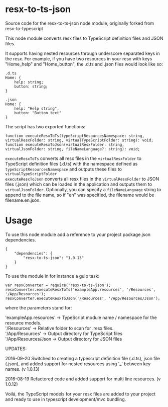# resx-to-ts-json

Source code for the resx-to-ts-json node module, originally forked from resx-to-typescript

This node module converts resx files to TypeScript definition files and JSON files. 

It supports having nested resources through underscore separated keys in the resx. For example, if you have two resources in your resx with keys "Home_help" and "Home_button", the .d.ts and .json files would look like so:

```
.d.ts
Home: {
    help: string;
    button: string;
}

.json
Home: {
    help: "Help string",
    button: "Button text"
}
```

The script has two exported functions:

```
function executeResxToTs(typeScriptResourcesNamespace: string, virtualResxFolder: string, virtualTypeScriptFolder: string): void;
function executeResxToJson(virtualResxFolder: string, virtualJsonFolder: string, fileNameLanguage?: string): void;
```

`executeResxToTs` converts all resx files in the `virtualResxFolder` to TypeScript definition files (.d.ts) with the namespace defined as `typeScriptResourcesNamespace` and outputs these files to `virtualTypeScriptFolder`  
`executeResxToJson` converts all resx files in the `virtualResxFolder` to JSON files (.json) which can be loaded in the application and outputs them to `virtualJsonFolder`. Optionally, you can specify a `fileNameLanguage` string to append to the file name, so if "en" was specified, the filename would be filename.en.json.

# Usage

To use this node module add a reference to your project package.json dependencies.
```
{
    "dependencies": {
        "resx-to-ts-json": "1.0.13"
    }
}
```

To use the module in for instance a gulp task:

```
var resxConverter = require('resx-to-ts-json');
resxConverter.executeResxToTs('exampleApp.resources', '/Resources', '/App/Resources');
resxConverter.executeResxToJson('/Resources', '/App/Resources/Json');
```

where the parameters stand for:

'exampleApp.resources'  -> TypeScript module name / namespace for the resource models.  
'/Resources'            -> Relative folder to scan for .resx files.  
'/App/Resources'        -> Output directory for TypeScript files  
'/App/Resources/Json    -> Output directory for JSON files  


UPDATES:

2016-09-20 Switched to creating a typescript definition file (.d.ts), json file (.json), and added support for
                nested resources using '_' between key names. (v 1.0.13)
                
2016-08-19 Refactored code and added support for multi line resources. (v 1.0.12)

Voilá, the TypeScript models for your resx files are added to your project and ready to use in typescript development/mvc bundling.
